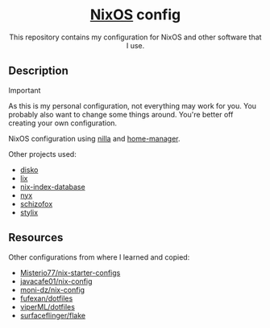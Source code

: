 <div align="center">

# [NixOS](https://nixos.org) config

This repository contains my configuration for NixOS and other software that I use.

</div>

## Description
> [!IMPORTANT]
> As this is my personal configuration, not everything may work for you. You probably also want to change some things around. You're better off creating your own configuration.

NixOS configuration using [nilla](https://github.com/nilla-nix/nilla) and [home-manager](https://github.com/nix-community/home-manager).

Other projects used:
- [disko](https://github.com/nix-community/disko)
- [lix](https://git.lix.systems/lix-project/nixos-module)
- [nix-index-database](https://github.com/Mic92/nix-index-database)
- [nyx](https://github.com/chaotic-cx/nyx)
- [schizofox](https://github.com/schizofox/schizofox)
- [stylix](https://github.com/danth/stylix)

## Resources
Other configurations from where I learned and copied:
- [Misterio77/nix-starter-configs](https://github.com/Misterio77/nix-starter-configs)
- [javacafe01/nix-config](https://github.com/javacafe01/nix-config)
- [moni-dz/nix-config](https://github.com/moni-dz/nix-config)
- [fufexan/dotfiles](https://github.com/fufexan/dotfiles)
- [viperML/dotfiles](https://github.com/viperML/dotfiles)
- [surfaceflinger/flake](https://github.com/surfaceflinger/flake)
